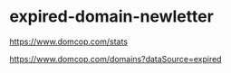 # expired-domain-newletter
https://www.domcop.com/stats

https://www.domcop.com/domains?dataSource=expired
